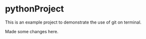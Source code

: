 # pythonProject
This is an example project to demonstrate the use of git on terminal.

Made some changes here.
